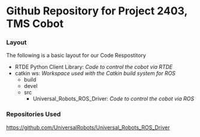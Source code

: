 # Github Repository for Project 2403, TMS Cobot

### Layout
The following is a basic layout for our Code Respostitory
- RTDE Python Client Library: *Code to control the cobot via RTDE*
- catkin ws: *Workspace used with the Catkin build system for ROS* 
   - build
   - devel
   - src
     -  Universal_Robots_ROS_Driver: *Code to control the cobot via ROS*

### Repositories Used
https://github.com/UniversalRobots/Universal_Robots_ROS_Driver 

